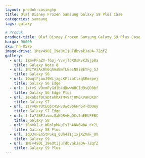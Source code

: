 ```yaml
---
layout: produk-casinghp
title: Olaf Disney Frozen Samsung Galaxy S9 Plus Case
categories: samsung
tags: galaxy

# Produk
product-title: Olaf Disney Frozen Samsung Galaxy S9 Plus Case
harga: 90000
sku: hn-0576
image-drive: 1Msv490I_I9eOtIjuTdbvakJaDA-7ZqfZ
gallery:
  - url: 1ZmvPFaZV-fGpj-VvvjT3XOsKvK3Ejp8a
    title: Galaxy Note 8
  - url: 1NzYAZAx0h6qAAaBmTLEesN8iBEYFg_SJ
    title: Galaxy S6
  - url: 10wqtFjauJ9WLjzgLKFlzaClzqSRmrpej
    title: Galaxy S6 Edge
  - url: 1xtvS_V9vmFyGd1b4dDwwWHCId9sQD0bf
    title: Galaxy S6 Edge Plus
  - url: 1exabsf0C9DtehhXTMv9rj0M6KVaROXDr
    title: Galaxy S7
  - url: 1sYv0NrUtEOpc4SHv0wd9p6Hn6R-dDOey
    title: Galaxy S7 Edge
  - url: 1-Ia72BPJivmzQaKORvHuDCs2nEEUFFBC
    title: Galaxy S8
  - url: 1Rovk2-e_WDolphNuIsIhANN6wbA_dr2L
    title: Galaxy S8 Plus
  - url: 1qD3vFEn5tPukq_0Uh4sIj1xjXZVmF_OV
    title: Galaxy S9
  - url: 1Msv490I_I9eOtIjuTdbvakJaDA-7ZqfZ
    title: Galaxy S9 Plus
---
```

